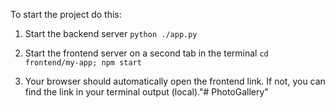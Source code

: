 To start the project do this:

1. Start the backend server
`python ./app.py`

2. Start the frontend server on a second tab in the terminal
`cd frontend/my-app; npm start`

3. Your browser should automatically open the frontend link. 
   If not, you can find the link in your terminal output (local)."# PhotoGallery" 
